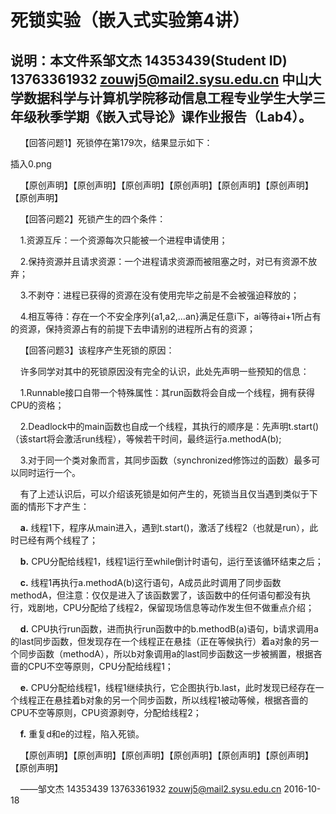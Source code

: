 死锁实验（嵌入式实验第4讲）
==
说明：本文件系邹文杰 14353439(Student ID) 13763361932 zouwj5@mail2.sysu.edu.cn 中山大学数据科学与计算机学院移动信息工程专业学生大学三年级秋季学期《嵌入式导论》课作业报告（Lab4）。
--
&nbsp; &nbsp; 【回答问题1】死锁停在第179次，结果显示如下：

插入0.png

&nbsp; &nbsp; 【原创声明】【原创声明】【原创声明】【原创声明】【原创声明】【原创声明】【原创声明】

&nbsp; &nbsp; 【回答问题2】死锁产生的四个条件：

&nbsp; &nbsp; 1.资源互斥：一个资源每次只能被一个进程申请使用；

&nbsp; &nbsp; 
2.保持资源并且请求资源：一个进程请求资源而被阻塞之时，对已有资源不放弃；

&nbsp; &nbsp; 
3.不剥夺：进程已获得的资源在没有使用完毕之前是不会被强迫释放的；

&nbsp; &nbsp; 
4.相互等待：存在一个不安全序列{a1,a2,...an}满足任意i下，ai等待ai+1所占有的资源，保持资源占有的前提下去申请别的进程所占有的资源；

&nbsp; &nbsp; 
【回答问题3】该程序产生死锁的原因：

&nbsp; &nbsp; 
许多同学对其中的死锁原因没有完全的认识，此处先声明一些预知的信息：

&nbsp; &nbsp; 1.Runnable接口自带一个特殊属性：其run函数将会自成一个线程，拥有获得CPU的资格；

&nbsp; &nbsp; 2.Deadlock中的main函数也自成一个线程，其执行的顺序是：先声明t.start()（该start将会激活run线程），等候若干时间，最终运行a.methodA(b);

&nbsp; &nbsp; 
3.对于同一个类对象而言，其同步函数（synchronized修饰过的函数）最多可以同时运行一个。

&nbsp; &nbsp; 有了上述认识后，可以介绍该死锁是如何产生的，死锁当且仅当遇到类似于下面的情形下才产生：

&nbsp; &nbsp; **a.** 线程1下，程序从main进入，遇到t.start()，激活了线程2（也就是run），此时已经有两个线程了；

&nbsp; &nbsp; **b.** CPU分配给线程1，线程1运行至while倒计时语句，运行至该循环结束之后；

&nbsp; &nbsp; **c.** 线程1再执行a.methodA(b)这行语句，A成员此时调用了同步函数methodA，但注意：仅仅是进入了该函数罢了，该函数中的任何语句都没有执行，戏剧地，CPU分配给了线程2，保留现场信息等动作发生但不做重点介绍；

&nbsp; &nbsp; **d.** CPU执行run函数，进而执行run函数中的b.methodB(a)语句，b请求调用a的last同步函数，但发现存在一个线程正在悬挂（正在等候执行）着a对象的另一个同步函数（methodA），所以b对象调用a的last同步函数这一步被搁置，根据吝啬的CPU不空等原则，CPU分配给线程1；

&nbsp; &nbsp; **e.** CPU分配给线程1，线程1继续执行，它企图执行b.last，此时发现已经存在一个线程正在悬挂着b对象的另一个同步函数，所以线程1被动等候，根据吝啬的CPU不空等原则，CPU资源剥夺，分配给线程2；

&nbsp; &nbsp; **f.** 重复d和e的过程，陷入死锁。

&nbsp; &nbsp; 【原创声明】【原创声明】【原创声明】【原创声明】【原创声明】【原创声明】【原创声明】

&nbsp; &nbsp; ——邹文杰 14353439 13763361932 zouwj5@mail2.sysu.edu.cn 2016-10-18